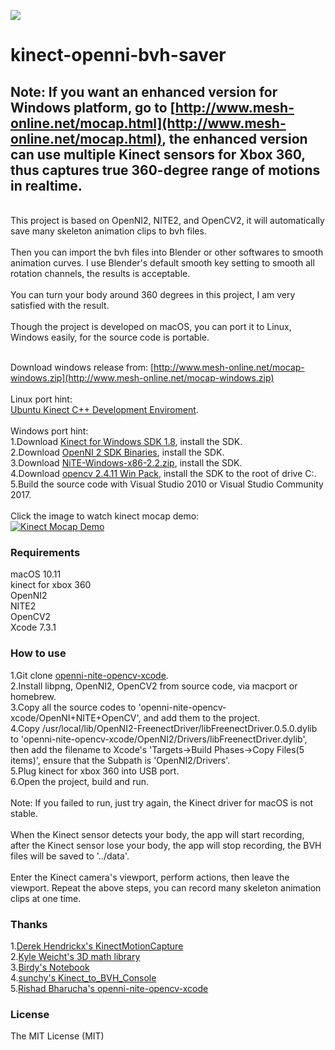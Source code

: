 ![](mocap.png)
# kinect-openni-bvh-saver
## Note: If you want an enhanced version for Windows platform, go to [http://www.mesh-online.net/mocap.html](http://www.mesh-online.net/mocap.html), the enhanced version can use multiple Kinect sensors for Xbox 360, thus captures true 360-degree range of motions in realtime.<br/>
<br/>
This project is based on OpenNI2, NITE2, and OpenCV2, it will automatically save many skeleton animation clips to bvh files.<br/>
<br/>
Then you can import the bvh files into Blender or other softwares to smooth animation curves. I use Blender's default smooth key setting to smooth all rotation channels, the results is acceptable.<br/>
<br/>
You can turn your body around 360 degrees in this project, I am very satisfied with the result.<br/>
<br/>
Though the project is developed on macOS, you can port it to Linux, Windows easily, for the source code is portable.<br/>
<br/>

Download windows release from: [http://www.mesh-online.net/mocap-windows.zip](http://www.mesh-online.net/mocap-windows.zip)<br/>
<br/>
Linux port hint:<br/>
[Ubuntu Kinect C++ Development Enviroment](https://github.com/suiwenfeng/Ubuntu_x64_Openni2.2_NiTE2.2_FreenectDriver).<br/>
<br/>
Windows port hint:<br/>
1.Download [Kinect for Windows SDK 1.8](https://www.microsoft.com/en-us/download/details.aspx?id=40278), install the SDK.<br/>
2.Download [OpenNI 2 SDK Binaries](https://s3.amazonaws.com/com.occipital.openni/OpenNI-Windows-x86-2.2.0.33.zip), install the SDK.<br/>
3.Download [NiTE-Windows-x86-2.2.zip](https://drive.google.com/file/d/0B3e4_6C5_YOjQWtCcVl3VnRsWG8/edit), install the SDK.<br/>
4.Download [opencv 2.4.11 Win Pack](https://sourceforge.net/projects/opencvlibrary/files/opencv-win/2.4.11/opencv-2.4.11.exe/download), install the SDK to the root of drive C:.<br/>
5.Build the source code with Visual Studio 2010 or Visual Studio Community 2017.<br/>
<br/>
Click the image to watch kinect mocap demo:<br/>
[![Kinect Mocap Demo](video-cover.png)](https://youtu.be/4x8NyXuXZWI "Kinect Mocap Demo")
<br/>
### Requirements
macOS 10.11<br/>
kinect for xbox 360<br/>
OpenNI2<br/>
NITE2<br/>
OpenCV2<br/>
Xcode 7.3.1
### How to use
1.Git clone [openni-nite-opencv-xcode](https://github.com/rishadbharucha/openni-nite-opencv-xcode).<br/>
2.Install libpng, OpenNI2, OpenCV2 from source code, via macport or homebrew.<br/>
3.Copy all the source codes to 'openni-nite-opencv-xcode/OpenNI+NITE+OpenCV', and add them to the project.<br/>
4.Copy /usr/local/lib/OpenNI2-FreenectDriver/libFreenectDriver.0.5.0.dylib to 'openni-nite-opencv-xcode/OpenNI2/Drivers/libFreenectDriver.dylib', then add the filename to Xcode's 'Targets->Build Phases->Copy Files(5 items)', ensure that the Subpath is 'OpenNI2/Drivers'.<br/>
5.Plug kinect for xbox 360 into USB port.<br/>
6.Open the project, build and run.<br/>
<br/>
Note: If you failed to run, just try again, the Kinect driver for macOS is not stable.<br/>
<br/>
When the Kinect sensor detects your body, the app will start recording, after the Kinect sensor lose your body, the app will stop recording, the BVH files will be saved to '../data'.<br/>
<br/>
Enter the Kinect camera's viewport, perform actions, then leave the viewport. Repeat the above steps, you can record many skeleton animation clips at one time.
### Thanks
1.[Derek Hendrickx's KinectMotionCapture](https://github.com/derekhendrickx/KinectMotionCapture)<br/>
2.[Kyle Weicht's 3D math library](https://github.com/awesomekyle/math)<br/>
3.[Birdy's Notebook](http://bediyap.com/programming/convert-quaternion-to-euler-rotations/)<br/>
4.[sunchy's Kinect_to_BVH_Console](https://github.com/isunchy/Kinect_to_BVH_Console)<br/>
5.[Rishad Bharucha's openni-nite-opencv-xcode](https://github.com/rishadbharucha/openni-nite-opencv-xcode)
### License
The MIT License (MIT)
